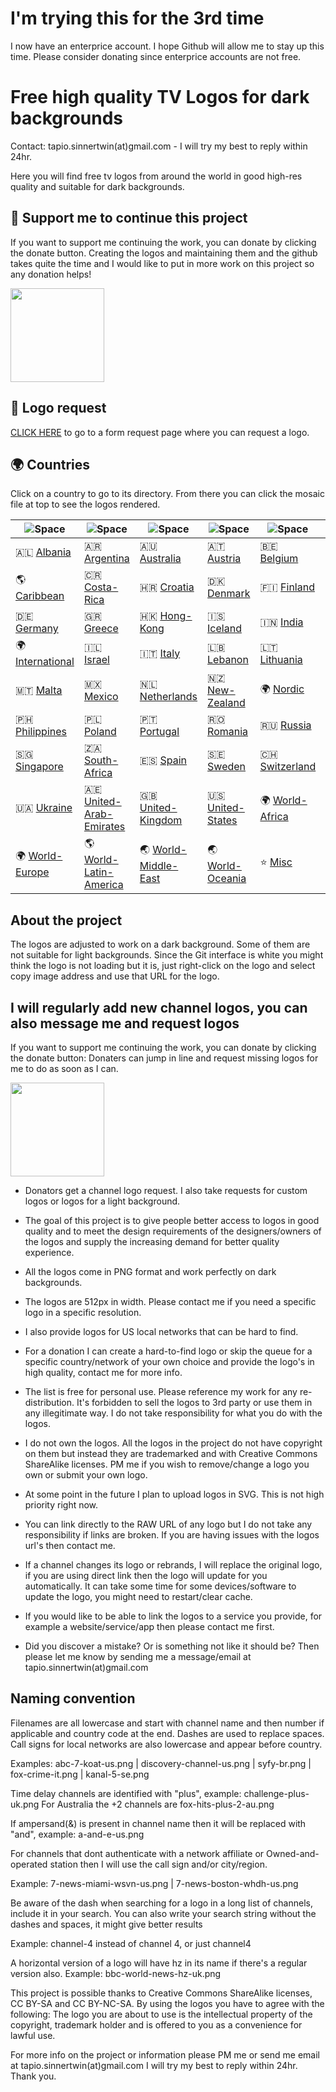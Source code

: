 # I'm trying this for the 3rd time

I now have an enterprice account. I hope Github will allow me to stay up this time. Please consider donating since enterprice accounts are not free.

# Free high quality TV Logos for dark backgrounds

Contact: tapio.sinnertwin(at)gmail.com - I will try my best to reply within 24hr.

Here you will find free tv logos from around the world in good high-res quality and suitable for dark backgrounds.

## 💛 Support me to continue this project

If you want to support me continuing the work, you can donate by clicking the donate button. Creating the logos and maintaining them and the github takes quite the time and I would like to put in more work on this project so any donation helps!

[<img src="https://raw.githubusercontent.com/erichologist/tv-logos/main/misc/paypal-donate.png" width="150">](https://www.paypal.com/donate/?hosted_button_id=JTJ7FPU6TCHDW)

## 📝 Logo request

[CLICK HERE](https://forms.gle/BVjAKFXwSCuWhpYi7) to go to a form request page where you can request a logo.

## 🌍 Countries

Click on a country to go to its directory. From there you can click the mosaic file at top to see the logos rendered. 

|  ![Space] |  ![Space] |  ![Space] |  ![Space] |  ![Space] |  ![Space] |
|---|---|---|---|---|---|
| 🇦🇱 [Albania]  | 🇦🇷 [Argentina]  | 🇦🇺 [Australia]  | 🇦🇹 [Austria]  | 🇧🇪 [Belgium]  | 🇨🇦 [Canada]  |
| 🌎 [Caribbean] | 🇨🇷 [Costa-Rica]  | 🇭🇷 [Croatia]  | 🇩🇰 [Denmark]  | 🇫🇮 [Finland]  | 🇫🇷 [France]  |
| 🇩🇪 [Germany]  | 🇬🇷 [Greece]  | 🇭🇰 [Hong-Kong]  | 🇮🇸 [Iceland]  | 🇮🇳 [India]  | 🇮🇩 [Indonesia]  |
| 🌍 [International] | 🇮🇱 [Israel]  | 🇮🇹 [Italy]  | 🇱🇧 [Lebanon]  | 🇱🇹 [Lithuania]  | 🇲🇾 [Malaysia]  |
| 🇲🇹 [Malta]  | 🇲🇽 [Mexico]  | 🇳🇱 [Netherlands]  | 🇳🇿 [New-Zealand]  | 🌍 [Nordic] | 🇳🇴 [Norway]  |
| 🇵🇭 [Philippines]  | 🇵🇱 [Poland]  | 🇵🇹 [Portugal]  | 🇷🇴 [Romania]  | 🇷🇺 [Russia]  | 🇷🇸 [Serbia]  |
| 🇸🇬 [Singapore]  | 🇿🇦 [South-Africa]  | 🇪🇸 [Spain]  | 🇸🇪 [Sweden]  | 🇨🇭 [Switzerland]  | 🇹🇷 [Turkey]  |
| 🇺🇦 [Ukraine]  | 🇦🇪 [United-Arab-Emirates]  | 🇬🇧 [United-Kingdom]  | 🇺🇸 [United-States]  | 🌍 [World-Africa] | 🌏 [World-Asia] |
| 🌍 [World-Europe] | 🌎 [World-Latin-America] | 🌏 [World-Middle-East] | 🌏 [World-Oceania] | ⭐️ [Misc] | 📼 [Vod] |

[Albania]:https://github.com/erichologist/tv-logos/tree/main/countries/albania "Albania"
[Argentina]:https://github.com/erichologist/tv-logos/tree/main/countries/argentina "Argentina"
[Australia]:https://github.com/erichologist/tv-logos/tree/main/countries/australia "Australia"
[Austria]:https://github.com/erichologist/tv-logos/tree/main/countries/austria "Austria"
[Belgium]:https://github.com/erichologist/tv-logos/tree/main/countries/belgium "Belgium"
[Canada]:https://github.com/erichologist/tv-logos/tree/main/countries/canada "Canada"
[Caribbean]:https://github.com/erichologist/tv-logos/tree/main/countries/caribbean "Caribbean"
[Costa-Rica]:https://github.com/erichologist/tv-logos/tree/main/countries/costa-rica "Costa-Rica"
[Croatia]:https://github.com/erichologist/tv-logos/tree/main/countries/croatia "Croatia"
[Denmark]:https://github.com/erichologist/tv-logos/tree/main/countries/nordic/denmark "Denmark"
[Finland]:https://github.com/erichologist/tv-logos/tree/main/countries/nordic/finland "Finland"
[France]:https://github.com/erichologist/tv-logos/tree/main/countries/france "France"
[Germany]:https://github.com/erichologist/tv-logos/tree/main/countries/germany "Germany"
[Greece]:https://github.com/erichologist/tv-logos/tree/main/countries/greece "Greece"
[Hong-Kong]:https://github.com/erichologist/tv-logos/tree/main/countries/hong-kong "Hong-Kong"
[Iceland]:https://github.com/erichologist/tv-logos/tree/main/countries/nordic/iceland "Iceland"
[India]:https://github.com/erichologist/tv-logos/tree/main/countries/india "India"
[Indonesia]:https://github.com/erichologist/tv-logos/tree/main/countries/indonesia "Indonesia"
[International]:https://github.com/erichologist/tv-logos/tree/main/countries/international "International"
[Israel]:https://github.com/erichologist/tv-logos/tree/main/countries/israel "Israel"
[Italy]:https://github.com/erichologist/tv-logos/tree/main/countries/italy "Italy"
[Lebanon]:https://github.com/erichologist/tv-logos/tree/main/countries/lebanon "Lebanon"
[Lithuania]:https://github.com/erichologist/tv-logos/tree/main/countries/lithuania "Lithuania"
[Malaysia]:https://github.com/erichologist/tv-logos/tree/main/countries/malaysia "Malaysia"
[Malta]:https://github.com/erichologist/tv-logos/tree/main/countries/malta "Malta"
[Mexico]:https://github.com/erichologist/tv-logos/tree/main/countries/mexico "Mexico"
[Netherlands]:https://github.com/erichologist/tv-logos/tree/main/countries/netherlands "Netherlands"
[New-Zealand]:https://github.com/erichologist/tv-logos/tree/main/countries/new-zealand "New-Zealand"
[Nordic]:https://github.com/erichologist/tv-logos/tree/main/countries/nordic "Nordic"
[Norway]:https://github.com/erichologist/tv-logos/tree/main/countries/nordic/norway "Norway"
[Philippines]:https://github.com/erichologist/tv-logos/tree/main/countries/philippines "Philippines"
[Poland]:https://github.com/erichologist/tv-logos/tree/main/countries/poland "Poland"
[Portugal]:https://github.com/erichologist/tv-logos/tree/main/countries/portugal "Portugal"
[Romania]:https://github.com/erichologist/tv-logos/tree/main/countries/romania "Romania"
[Russia]:https://github.com/erichologist/tv-logos/tree/main/countries/russia "Russia"
[Serbia]:https://github.com/erichologist/tv-logos/tree/main/countries/serbia "Serbia"
[Singapore]:https://github.com/erichologist/tv-logos/tree/main/countries/singapore "Singapore"
[South-Africa]:https://github.com/erichologist/tv-logos/tree/main/countries/south-africa "South-Africa"
[Spain]:https://github.com/erichologist/tv-logos/tree/main/countries/spain "Spain"
[Sweden]:https://github.com/erichologist/tv-logos/tree/main/countries/nordic/sweden "Sweden"
[Switzerland]:https://github.com/erichologist/tv-logos/tree/main/countries/switzerland "Switzerland"
[Turkey]:https://github.com/erichologist/tv-logos/tree/main/countries/turkey "Turkey"
[Ukraine]:https://github.com/erichologist/tv-logos/tree/main/countries/ukraine "Ukraine"
[United-Arab-Emirates]:https://github.com/erichologist/tv-logos/tree/main/countries/united-arab-emirates "United-Arab-Emirates"
[United-Kingdom]:https://github.com/erichologist/tv-logos/tree/main/countries/united-kingdom "United-Kingdom"
[United-States]:https://github.com/erichologist/tv-logos/tree/main/countries/united-states "United-States"
[World-Africa]:https://github.com/erichologist/tv-logos/tree/main/countries/world-africa "World-Africa"
[World-Asia]:https://github.com/erichologist/tv-logos/tree/main/countries/world-asia "World-Asia"
[World-Europe]:https://github.com/erichologist/tv-logos/tree/main/countries/world-europe "World-Europe"
[World-Latin-America]:https://github.com/erichologist/tv-logos/tree/main/countries/world-latin-america "World-Latin-America"
[World-Middle-East]:https://github.com/erichologist/tv-logos/tree/main/countries/world-middle-east "World-Middle-East"
[World-Oceania]:https://github.com/erichologist/tv-logos/tree/main/countries/world-oceania "World-Oceania"
[Misc]:https://github.com/erichologist/tv-logos/tree/main/misc "Misc"
[Vod]:https://github.com/erichologist/tv-logos/tree/main/misc/vod "Vod"

[Space]:https://raw.githubusercontent.com/erichologist/tv-logos/main/misc/space-1500.png "Space"

## About the project

The logos are adjusted to work on a dark background. Some of them are not suitable for light backgrounds. Since the Git interface is white you might think the logo is not loading but it is, just right-click on the logo and select copy image address and use that URL for the logo.

## I will regularly add new channel logos, you can also message me and request logos

If you want to support me continuing the work, you can donate by clicking the donate button: Donaters can jump in line and request missing logos for me to do as soon as I can.

[<img src="https://raw.githubusercontent.com/erichologist/tv-logos/main/misc/paypal-donate.png" width="150">](https://www.paypal.com/donate/?hosted_button_id=JTJ7FPU6TCHDW)

* Donators get a channel logo request. I also take requests for custom logos or logos for a light background.

* The goal of this project is to give people better access to logos in good quality and to meet the design requirements of the designers/owners of the logos and supply the increasing demand for better quality experience.

* All the logos come in PNG format and work perfectly on dark backgrounds.

* The logos are 512px in width. Please contact me if you need a specific logo in a specific resolution.

* I also provide logos for US local networks that can be hard to find.

* For a donation I can create a hard-to-find logo or skip the queue for a specific country/network of your own choice and provide the logo's in high quality, contact me for more info.

* The list is free for personal use. Please reference my work for any re-distribution. It's forbidden to sell the logos to 3rd party or use them in any illegitimate way. I do not take responsibility for what you do with the logos.

* I do not own the logos. All the logos in the project do not have copyright on them but instead they are trademarked and with Creative Commons ShareAlike licenses. PM me if you wish to remove/change a logo you own or submit your own logo.

* At some point in the future I plan to upload logos in SVG. This is not high priority right now.

* You can link directly to the RAW URL of any logo but I do not take any responsibility if links are broken. If you are having issues with the logos url's then contact me.

* If a channel changes its logo or rebrands, I will replace the original logo, if you are using direct link then the logo will update for you automatically. It can take some time for some devices/software to update the logo, you might need to restart/clear cache.

* If you would like to be able to link the logos to a service you provide, for example a website/service/app then please contact me first.

* Did you discover a mistake? Or is something not like it should be? Then please let me know by sending me a message/email at tapio.sinnertwin(at)gmail.com

## Naming convention

Filenames are all lowercase and start with channel name and then number if applicable and country code at the end. Dashes are used to replace spaces. Call signs for local networks are also lowercase and appear before country.

Examples: abc-7-koat-us.png | discovery-channel-us.png | syfy-br.png | fox-crime-it.png | kanal-5-se.png

Time delay channels are identified with "plus", example: challenge-plus-uk.png For Australia the +2 channels are fox-hits-plus-2-au.png

If ampersand(&) is present in channel name then it will be replaced with "and", example: a-and-e-us.png

For channels that dont authenticate with a network affiliate or Owned-and-operated station then I will use the call sign and/or city/region.

Example: 7-news-miami-wsvn-us.png | 7-news-boston-whdh-us.png

Be aware of the dash when searching for a logo in a long list of channels, include it in your search. You can also write your search string without the dashes and spaces, it might give better results

Example: channel-4 instead of channel 4, or just channel4

A horizontal version of a logo will have hz in its name if there's a regular version also. Example: bbc-world-news-hz-uk.png

This project is possible thanks to Creative Commons ShareAlike licenses, CC BY-SA and CC BY-NC-SA. By using the logos you have to agree with the following: The logo you are about to use is the intellectual property of the copyright, trademark holder and is offered to you as a convenience for lawful use.

For more info on the project or information please PM me or send me email at tapio.sinnertwin(at)gmail.com I will try my best to reply within 24hr. Thank you.
